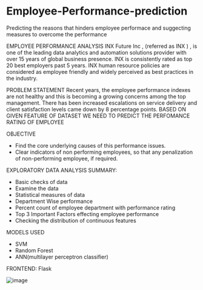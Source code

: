 # Employee-Performance-prediction

Predicting the reasons that hinders employee performace and suggecting measures to overcome the performance

EMPLOYEE PERFORMANCE ANALYSIS
INX Future Inc , (referred as INX ) , is one of the leading data analytics and automation solutions provider with over 15 years of global business presence. INX is consistently rated as top 20 best employers past 5 years. INX human resource policies are considered as employee friendly and widely perceived as best practices in the industry.

PROBLEM STATEMENT
Recent years, the employee performance indexes are not healthy and this is becoming a growing concerns among the top management. There has been increased escalations on service delivery and client satisfaction levels came down by 8 percentage points.
BASED ON GIVEN FEATURE OF DATASET WE NEED TO PREDICT THE PERFOMANCE RATING OF EMPLOYEE

OBJECTIVE
- Find the core underlying causes of this performance issues.
- Clear indicators of non performing employees, so that any penalization of non-performing employee, if required.

EXPLORATORY DATA ANALYSIS SUMMARY:
* Basic checks of data
* Examine the data
* Statistical measures of data
* Department Wise performance 
* Percent count of employee department with performance rating
* Top 3 Important Factors effecting employee performance
* Checking the distribution of continuous features

MODELS USED
* SVM
* Random Forest
* ANN(multilayer perceptron classifier)

FRONTEND:
 Flask

![image](https://user-images.githubusercontent.com/82211151/208640000-ad448f12-25c2-4086-b3d7-a9266e58cdbb.png)

